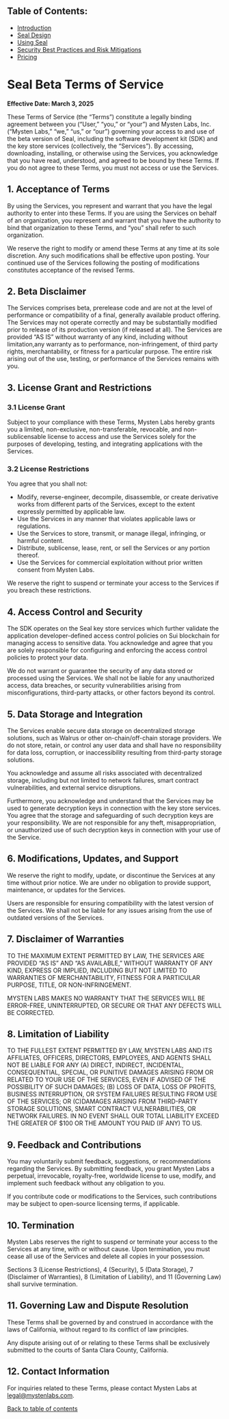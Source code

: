 ## Table of Contents:

- [Introduction](README.md)
- [Seal Design](Design.md)
- [Using Seal](UsingSeal.md)
- [Security Best Practices and Risk Mitigations](SecurityBestPractices.md)
- [Pricing](Pricing.md)

# Seal Beta Terms of Service

**Effective Date: March 3, 2025**

These Terms of Service (the “Terms”) constitute a legally binding agreement between you (“User,” “you,” or “your”) and Mysten Labs, Inc. (“Mysten Labs,” “we,” “us,” or “our”) governing your access to and use of the beta version of Seal, including the software development kit (SDK) and the key store services (collectively, the “Services”). By accessing, downloading, installing, or otherwise using the Services, you acknowledge that you have read, understood, and agreed to be bound by these Terms. If you do not agree to these Terms, you must not access or use the Services.

## 1. Acceptance of Terms

By using the Services, you represent and warrant that you have the legal authority to enter into these Terms. If you are using the Services on behalf of an organization, you represent and warrant that you have the authority to bind that organization to these Terms, and “you” shall refer to such organization.

We reserve the right to modify or amend these Terms at any time at its sole discretion. Any such modifications shall be effective upon posting. Your continued use of the Services following the posting of modifications constitutes acceptance of the revised Terms.

## 2. Beta Disclaimer

The Services comprises beta, prerelease code and are not at the level of performance or compatibility of a final, generally available product offering. The Services may not operate correctly and may be substantially modified prior to release of its production version (if released at all). The Services are provided “AS IS” without warranty of any kind, including without limitation,any warranty as to performance, non-infringement, of third party rights, merchantability, or fitness for a particular purpose. The entire risk arising out of the use, testing, or performance of the Services remains with you.

## 3. License Grant and Restrictions

### 3.1 License Grant

Subject to your compliance with these Terms, Mysten Labs hereby grants you a limited, non-exclusive, non-transferable, revocable, and non-sublicensable license to access and use the Services solely for the purposes of developing, testing, and integrating applications with the Services.

### 3.2 License Restrictions

You agree that you shall not:

* Modify, reverse-engineer, decompile, disassemble, or create derivative works from different parts of the Services, except to the extent expressly permitted by applicable law.
* Use the Services in any manner that violates applicable laws or regulations.
* Use the Services to store, transmit, or manage illegal, infringing, or harmful content.
* Distribute, sublicense, lease, rent, or sell the Services or any portion thereof.
* Use the Services for commercial exploitation without prior written consent from Mysten Labs.

We reserve the right to suspend or terminate your access to the Services if you breach these restrictions.

## 4. Access Control and Security

The SDK operates on the Seal key store services which further validate the application developer-defined access control policies on Sui blockchain for managing access to sensitive data. You acknowledge and agree that you are solely responsible for configuring and enforcing the access control policies to protect your data.

We do not warrant or guarantee the security of any data stored or processed using the Services. We shall not be liable for any unauthorized access, data breaches, or security vulnerabilities arising from misconfigurations, third-party attacks, or other factors beyond its control.

## 5. Data Storage and Integration

The Services enable secure data storage on decentralized storage solutions, such as Walrus or other on-chain/off-chain storage providers. We do not store, retain, or control any user data and shall have no responsibility for data loss, corruption, or inaccessibility resulting from third-party storage solutions.

You acknowledge and assume all risks associated with decentralized storage, including but not limited to network failures, smart contract vulnerabilities, and external service disruptions.

Furthermore, you acknowledge and understand that the Services may be used to generate decryption keys in connection with the key store services. You agree that the storage and safeguarding of such decryption keys are your responsibility. We are not responsible for any theft, misappropriation, or unauthorized use of such decryption keys in connection with your use of the Service.

## 6. Modifications, Updates, and Support

We reserve the right to modify, update, or discontinue the Services at any time without prior notice. We are under no obligation to provide support, maintenance, or updates for the Services.

Users are responsible for ensuring compatibility with the latest version of the Services. We shall not be liable for any issues arising from the use of outdated versions of the Services.

## 7. Disclaimer of Warranties

TO THE MAXIMUM EXTENT PERMITTED BY LAW, THE SERVICES ARE PROVIDED “AS IS” AND “AS AVAILABLE,” WITHOUT WARRANTY OF ANY KIND, EXPRESS OR IMPLIED, INCLUDING BUT NOT LIMITED TO WARRANTIES OF MERCHANTABILITY, FITNESS FOR A PARTICULAR PURPOSE, TITLE, OR NON-INFRINGEMENT.

MYSTEN LABS MAKES NO WARRANTY THAT THE SERVICES WILL BE ERROR-FREE, UNINTERRUPTED, OR SECURE OR THAT ANY DEFECTS WILL BE CORRECTED.

## 8. Limitation of Liability

TO THE FULLEST EXTENT PERMITTED BY LAW, MYSTEN LABS AND ITS AFFILIATES, OFFICERS, DIRECTORS, EMPLOYEES, AND AGENTS SHALL NOT BE LIABLE FOR ANY (A) DIRECT, INDIRECT, INCIDENTAL, CONSEQUENTIAL, SPECIAL, OR PUNITIVE DAMAGES ARISING FROM OR RELATED TO YOUR USE OF THE SERVICES, EVEN IF ADVISED OF THE POSSIBILITY OF SUCH DAMAGES; (B) LOSS OF DATA, LOSS OF PROFITS, BUSINESS INTERRUPTION, OR SYSTEM FAILURES RESULTING FROM USE OF THE SERVICES; OR (C)DAMAGES ARISING FROM THIRD-PARTY STORAGE SOLUTIONS, SMART CONTRACT VULNERABILITIES, OR NETWORK FAILURES. IN NO EVENT SHALL OUR TOTAL LIABILITY EXCEED THE GREATER OF $100 OR THE AMOUNT YOU PAID (IF ANY) TO US.

## 9. Feedback and Contributions

You may voluntarily submit feedback, suggestions, or recommendations regarding the Services. By submitting feedback, you grant Mysten Labs a perpetual, irrevocable, royalty-free, worldwide license to use, modify, and implement such feedback without any obligation to you.

If you contribute code or modifications to the Services, such contributions may be subject to open-source licensing terms, if applicable.

## 10. Termination

Mysten Labs reserves the right to suspend or terminate your access to the Services at any time, with or without cause. Upon termination, you must cease all use of the Services and delete all copies in your possession.

Sections 3 (License Restrictions), 4 (Security), 5 (Data Storage), 7 (Disclaimer of Warranties), 8 (Limitation of Liability), and 11 (Governing Law) shall survive termination.

## 11. Governing Law and Dispute Resolution

These Terms shall be governed by and construed in accordance with the laws of California, without regard to its conflict of law principles.

Any dispute arising out of or relating to these Terms shall be exclusively submitted to the courts of Santa Clara County, California.

## 12. Contact Information

For inquiries related to these Terms, please contact Mysten Labs at legal@mystenlabs.com.

[Back to table of contents](#table-of-contents)
